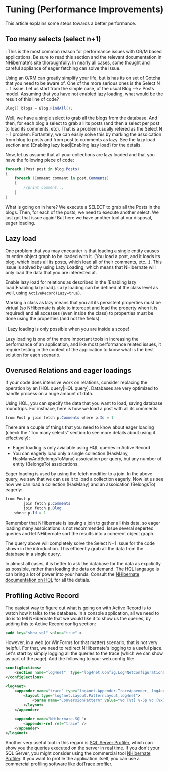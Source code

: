 # Tuning (Performance Improvements)

This article explains some steps towards a better performance.

## Too many selects (select n+1)

:information_source: This is the most common reason for performance issues with OR/M based applications. Be sure to read this section and the relevant documentation in NHibernate's site thoroughfully. In nearly all cases, some thought and careful appliance of eager fetching can solve the issue.

Using an O/RM can greatly simplify your life, but is has its on set of Gotcha that you need to be aware of. One of the more serious ones is the Select N + 1 issue. Let us start from the simple case, of the usual Blog -->> Posts model. Assuming that you have not enabled lazy loading, what would be the result of this line of code?

```csharp
Blog[] blogs = Blog.FindAll();
```

Well, we have a single select to grab all the blogs from the database. And then, for each blog a select to grab all its posts (and then a select per post to load its comments, etc). That is a problem usually refered as the Select N + 1 problem. Fortantely, we can easily solve this by marking the assoication from blog to posts and from post to comments as lazy. See the lazy load section and [Enabling lazy load|Enabling lazy load] for the details.

Now, let us assume that all your collections are lazy loaded and that you have the following piece of code:

```csharp
foreach (Post post in blog.Posts)
{
    foreach (Comment comment in post.Comments)
    {
        //print comment...
    }
}
```

What is going on in here? We execute a SELECT to grab all the Posts in the blogs. Then, for each of the posts, we need to execute another select. We just got that issue again! But here we have another tool at our disposal, eager loading.

## Lazy load

One problem that you may encounter is that loading a single entity causes its entire object graph to be loaded with it. (You load a post, and it loads its blog, which loads all its posts, which load all of their comments, etc...). This issue is solved by using Lazy Loading, which means that NHibernate will only load the data that you are interested at.

Enable lazy load for relations as described in the [Enabling lazy load|Enabling lazy load]. Lazy loading can be defined at the class level as well, using `ActiveRecord(Lazy=true)`.

Marking a class as lazy means that you all its persistent properties must be virtual (so NHibernate is able to intercept and load the property when it is required) and all accesses (even inside the class) to properties must be done using the properties (and not the fields).

:information_source: Lazy loading is only possible when you are inside a scope!

Lazy loading is one of the more important tools in increasing the performance of an application, and like most performance related issues, it require testing in the context of the application to know what is the best solution for each scenario.

## Overused Relations and eager loadings

If your code does intensive work on relations, consider replacing the operation by an [HQL query|HQL query]. Databases are very optimized to handle process on a huge amount of data.

Using HQL, you can specify the data that you want to load, saving database roundtrips. For instnace, here is how we load a post with all its comments:

```csharp
from Post p join fetch p.Comments where p.Id = 1
```

There are a couple of things that you need to know about eager loading (check the "Too many selects" section to see more details about using it effectively):

* Eager loading is only avialable using HQL queries in Active Record
* You can eagerly load only a single collection (HasMany, HasManyAndBelongsToMany) assoication per query, but any number of entity (BelongsTo) assoications.

Eager loading is used by using the fetch modifier to a join. In the above query, we saw that we can use it to load a collection eagerly. Now let us see how we can load a collection (HasMany) and an assoication (BelongsTo) eagerly:

```csharp
from Post p
		join fetch p.Comments
		join fetch p.Blog
	where p.Id = 1
```

Remember that NHibernate is issuing a join to gather all this data, so eager loading many assoications is not recommended. Issue several seperted queries and let NHibernate sort the results into a coherent object graph.

The query above will completely solve the Select N+1 issue for the code shown in the introduction. This efficently grab all the data from the database in a single query.

In almost all cases, it is better to ask the database for the data as expclictly as possible, rather than loading the data on demand. The HQL langauge is can bring a lot of power into your hands. Consult the [NHibernate documentation on HQL](http://docs.jboss.org/hibernate/stable/core/reference/en/html/queryhql.html) for all the detials.

## Profiling Active Record

The easiest way to figure out what is going on with Active Record is to watch how it talks to the database. In a console application, all we need to do is to tell NHibernate that we would like it to show us the queries, by adding this to Active Record config section:

```xml
<add key="show_sql" value="true" >
```

However, in a web (or WinForms for that matter) scenario, that is not very helpful. For that, we need to redirect NHibernate's logging to a useful place. Let's start by simply logging all the queries to the trace (which we can show as part of the page). Add the following to your web.config file:

```xml
<configSections>
    <section name="log4net"  type="log4net.Config.Log4NetConfigurationSectionHandler, log4net" />
</configSections>

<log4net>
    <appender name="trace" type="log4net.Appender.TraceAppender, log4net">
        <layout type="log4net.Layout.PatternLayout,log4net">
            <param name="ConversionPattern" value="%d [%t] %-5p %c [%x] &lt;%P{user}> - %m%n" />
        </layout>
    </appender>

    <appender name="NHibernate.SQL">
        <appender-ref ref="trace" />
    </appender>
</log4net>
```

Another very useful tool in this regard is [SQL Server Profiler](http://msdn.microsoft.com/en-us/library/ms173799.aspx), which can show you the queries executed on the server in real time. If you don't your SQL Server, you might consider using the commercial tool [NHibernate Profiler](http://nhprof.com/). If you want to profile the application itself, you can use a commercial profiling software like [dotTrace profiler](http://www.jetbrains.com/profiler/).